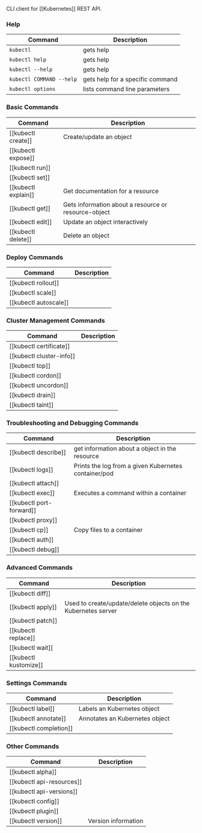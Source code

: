 CLI client for [[Kubernetes]] REST API.

### Help

| Command                  | Description                      |
| ------------------------ | -------------------------------- |
| `kubectl`                | gets help                        |
| `kubectl help`           | gets help                        |
| `kubectl --help`         | gets help                        |
| `kubectl COMMAND --help` | gets help for a specific command |
| `kubectl options`        | lists command line parameters    |

### Basic Commands

| Command             | Description                                          |
| ------------------- | ---------------------------------------------------- |
| [[kubectl create]]  | Create/update an object                              |
| [[kubectl expose]]  |                                                      |
| [[kubectl run]]     |                                                      |
| [[kubectl set]]     |                                                      |
| [[kubectl explain]] | Get documentation for a resource                     |
| [[kubectl get]]     | Gets information about a resource or resource-object |
| [[kubectl edit]]    | Update an object interactively                       |
| [[kubectl delete]]  | Delete an object                                     |

### Deploy Commands

| Command               | Description |
| --------------------- | ----------- |
| [[kubectl rollout]]   |             |
| [[kubectl scale]]     |             |
| [[kubectl autoscale]] |             |

### Cluster Management Commands

| Command                  | Description |
| ------------------------ | ----------- |
| [[kubectl certificate]]  |             |
| [[kubectl cluster-info]] |             |
| [[kubectl top]]          |             |
| [[kubectl cordon]]       |             |
| [[kubectl uncordon]]     |             |
| [[kubectl drain]]        |             |
| [[kubectl taint]]        |             |

### Troubleshooting and Debugging Commands

| Command                  | Description                                          |
| ------------------------ | ---------------------------------------------------- |
| [[kubectl describe]]     | get information about a object in the resource       |
| [[kubectl logs]]         | Prints the log from a given Kubernetes container/pod |
| [[kubectl attach]]       |                                                      |
| [[kubectl exec]]         | Executes a command within a container |
| [[kubectl port-forward]] |                                                      |
| [[kubectl proxy]]        |                                                      |
| [[kubectl cp]]           | Copy files to a container  |
| [[kubectl auth]]         |                                                      |
| [[kubectl debug]]        |                                                      |

### Advanced Commands

| Command               | Description                                                   |
| --------------------- | ------------------------------------------------------------- |
| [[kubectl diff]]      |                                                               |
| [[kubectl apply]]     | Used to create/update/delete objects on the Kubernetes server |
| [[kubectl patch]]     |                                                               |
| [[kubectl replace]]   |                                                               |
| [[kubectl wait]]      |                                                               |
| [[kubectl kustomize]] |                                                               |

### Settings Commands

| Command                | Description |
| ---------------------- | ----------- |
| [[kubectl label]]      | Labels an Kubernetes object |
| [[kubectl annotate]]   | Annotates an Kubernetes object |
| [[kubectl completion]] |             |

### Other Commands

| Command                   | Description         |
| ------------------------- | ------------------- |
| [[kubectl alpha]]         |                     |
| [[kubectl api-resources]] |                     |
| [[kubectl api-versions]]  |                     |
| [[kubectl config]]        |                     |
| [[kubectl plugin]]        |                     |
| [[kubectl version]]       | Version information |
